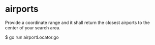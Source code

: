 # airports
Provide a coordinate range and it shall return the closest airports to the center of your search area. 


$ go run airportLocator.go
